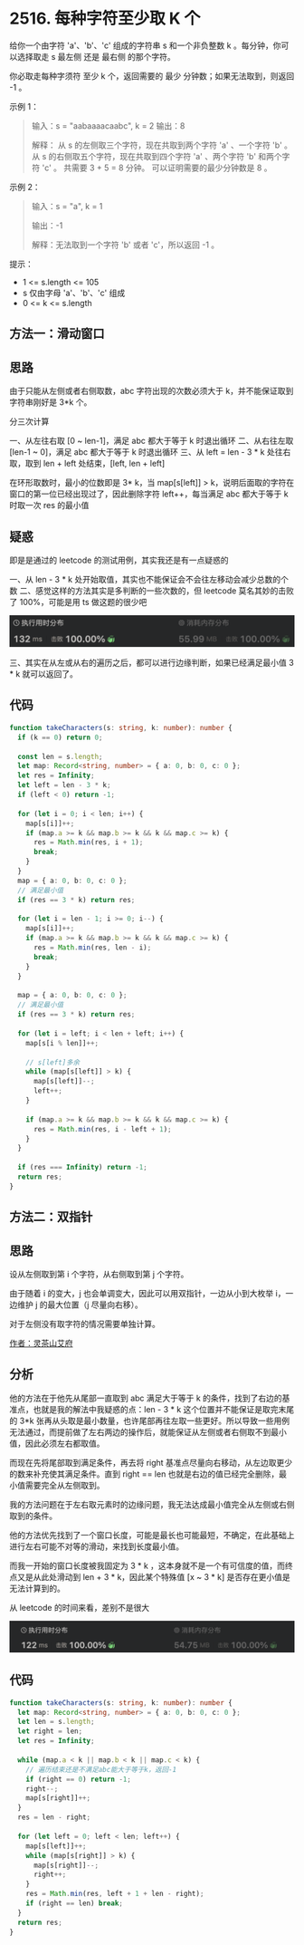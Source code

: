 # 2516. 每种字符至少取 K 个

给你一个由字符 'a'、'b'、'c' 组成的字符串 s 和一个非负整数 k 。每分钟，你可以选择取走 s 最左侧 还是 最右侧 的那个字符。

你必取走每种字须符 至少 k 个，返回需要的 最少 分钟数；如果无法取到，则返回 -1 。

示例 1：

> 输入：s = "aabaaaacaabc", k = 2
> 输出：8
>
> 解释：
> 从 s 的左侧取三个字符，现在共取到两个字符 'a' 、一个字符 'b' 。
> 从 s 的右侧取五个字符，现在共取到四个字符 'a' 、两个字符 'b' 和两个字符 'c' 。
> 共需要 3 + 5 = 8 分钟。
> 可以证明需要的最少分钟数是 8 。

示例 2：

> 输入：s = "a", k = 1
>
> 输出：-1
>
> 解释：无法取到一个字符 'b' 或者 'c'，所以返回 -1 。

提示：

- 1 <= s.length <= 105
- s 仅由字母 'a'、'b'、'c' 组成
- 0 <= k <= s.length

## 方法一：滑动窗口

## 思路

由于只能从左侧或者右侧取数，abc 字符出现的次数必须大于 k，并不能保证取到字符串刚好是 3\*k 个。

分三次计算

一、从左往右取 [0 ~ len-1]，满足 abc 都大于等于 k 时退出循环
二、从右往左取 [len-1 ~ 0]，满足 abc 都大于等于 k 时退出循环
三、从 left = len - 3 \* k 处往右取，取到 len + left 处结束，[left, len + left]

在环形取数时，最小的位数即是 3\* k，当 map[s[left]] > k，说明后面取的字符在窗口的第一位已经出现过了，因此删除字符 left++，每当满足 abc 都大于等于 k 时取一次 res 的最小值

## 疑惑

即是是通过的 leetcode 的测试用例，其实我还是有一点疑惑的

一、从 len - 3 \* k 处开始取值，其实也不能保证会不会往左移动会减少总数的个数
二、感觉这样的方法其实是多判断的一些次数的，但 leetcode 莫名其妙的击败了 100%，可能是用 ts 做这题的很少吧

![alt text](image.png)

三、其实在从左或从右的遍历之后，都可以进行边缘判断，如果已经满足最小值 3 \* k 就可以返回了。

## 代码

```ts
function takeCharacters(s: string, k: number): number {
  if (k == 0) return 0;

  const len = s.length;
  let map: Record<string, number> = { a: 0, b: 0, c: 0 };
  let res = Infinity;
  let left = len - 3 * k;
  if (left < 0) return -1;

  for (let i = 0; i < len; i++) {
    map[s[i]]++;
    if (map.a >= k && map.b >= k && k && map.c >= k) {
      res = Math.min(res, i + 1);
      break;
    }
  }
  map = { a: 0, b: 0, c: 0 };
  // 满足最小值
  if (res == 3 * k) return res;

  for (let i = len - 1; i >= 0; i--) {
    map[s[i]]++;
    if (map.a >= k && map.b >= k && k && map.c >= k) {
      res = Math.min(res, len - i);
      break;
    }
  }

  map = { a: 0, b: 0, c: 0 };
  // 满足最小值
  if (res == 3 * k) return res;

  for (let i = left; i < len + left; i++) {
    map[s[i % len]]++;

    // s[left]多余
    while (map[s[left]] > k) {
      map[s[left]]--;
      left++;
    }

    if (map.a >= k && map.b >= k && k && map.c >= k) {
      res = Math.min(res, i - left + 1);
    }
  }

  if (res === Infinity) return -1;
  return res;
}
```

## 方法二：双指针

## 思路

设从左侧取到第 i 个字符，从右侧取到第 j 个字符。

由于随着 i 的变大，j 也会单调变大，因此可以用双指针，一边从小到大枚举 i，一边维护 j 的最大位置（j 尽量向右移）。

对于左侧没有取字符的情况需要单独计算。

[作者：灵茶山艾府](https://leetcode.cn/problems/take-k-of-each-character-from-left-and-right/solutions/2031995/on-shuang-zhi-zhen-by-endlesscheng-4g9p/)

## 分析

他的方法在于他先从尾部一直取到 abc 满足大于等于 k 的条件，找到了右边的基准点，也就是我的解法中我疑惑的点：len - 3 \* k 这个位置并不能保证是取完末尾的 3\*k 张再从头取是最小数量，也许尾部再往左取一些更好。所以导致一些用例无法通过，而提前做了左右两边的操作后，就能保证从左侧或者右侧取不到最小值，因此必须左右都取值。

而现在先将尾部取到满足条件，再去将 right 基准点尽量向右移动，从左边取更少的数来补充使其满足条件。直到 right == len 也就是右边的值已经完全删除，最小值需要完全从左侧取到。

我的方法问题在于左右取元素时的边缘问题，我无法达成最小值完全从左侧或右侧取到的条件。

他的方法优先找到了一个窗口长度，可能是最长也可能最短，不确定，在此基础上进行左右可能不对等的滑动，来找到长度最小值。

而我一开始的窗口长度被我固定为 3 \* k ，这本身就不是一个有可信度的值，而终点又是从此处滑动到 len + 3 \* k，因此某个特殊值 [x ~ 3 \* k] 是否存在更小值是无法计算到的。

从 leetcode 的时间来看，差别不是很大

![alt text](image-1.png)

## 代码

```ts
function takeCharacters(s: string, k: number): number {
  let map: Record<string, number> = { a: 0, b: 0, c: 0 };
  let len = s.length;
  let right = len;
  let res = Infinity;

  while (map.a < k || map.b < k || map.c < k) {
    // 遍历结束还是不满足abc能大于等于k，返回-1
    if (right == 0) return -1;
    right--;
    map[s[right]]++;
  }
  res = len - right;

  for (let left = 0; left < len; left++) {
    map[s[left]]++;
    while (map[s[right]] > k) {
      map[s[right]]--;
      right++;
    }
    res = Math.min(res, left + 1 + len - right);
    if (right == len) break;
  }
  return res;
}
```
